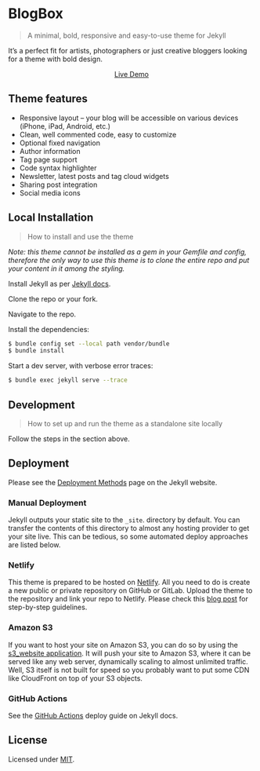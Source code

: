 # BlogBox
> A minimal, bold, responsive and easy-to-use theme for Jekyll

It’s a perfect fit for artists, photographers or just creative bloggers looking for a theme with bold design.

<div align="center">

[Live Demo](https://blogbox.netlify.app/)

</div>

## Theme features

+ Responsive layout – your blog will be accessible on various devices (iPhone, iPad, Android, etc.)
+ Clean, well commented code, easy to customize
+ Optional fixed navigation
+ Author information
+ Tag page support
+ Code syntax highlighter
+ Newsletter, latest posts and tag cloud widgets
+ Sharing post integration
+ Social media icons

## Local Installation
> How to install and use the theme

_Note: this theme cannot be installed as a gem in your Gemfile and config, therefore the only way to use this theme is to clone the entire repo and put your content in it among the styling._

Install Jekyll as per [Jekyll docs](https://jekyllrb.com/docs/).

Clone the repo or your fork.

Navigate to the repo.

Install the dependencies:

```sh
$ bundle config set --local path vendor/bundle
$ bundle install
```

Start a dev server, with verbose error traces:

```sh
$ bundle exec jekyll serve --trace
```

## Development
> How to set up and run the theme as a standalone site locally

Follow the steps in the section above.

## Deployment

Please see the [Deployment Methods](https://jekyllrb.com/docs/deployment-methods/) page on the Jekyll website.

### Manual Deployment

Jekyll outputs your static site to the `_site`. directory by default. You can transfer the contents of this directory to almost any hosting provider to get your site live. This can be tedious, so some automated deploy approaches are listed below.

### Netlify

This theme is prepared to be hosted on [Netlify](https://www.netlify.com/). All you need to do is create a new public or private repository on GitHub or GitLab. Upload the theme to the repository and link your repo to Netlify. Please check this [blog post](https://www.netlify.com/blog/2015/10/28/a-step-by-step-guide-jekyll-3.0-on-netlify/#step-2-link-to-your-github) for step-by-step guidelines.

### Amazon S3

If you want to host your site on Amazon S3, you can do so by using the [s3_website application](https://github.com/laurilehmijoki/s3_website). It will push your site to Amazon S3, where it can be served like any web server, dynamically scaling to almost unlimited traffic. Well, S3 itself is not built for speed so you probably want to put some CDN like CloudFront on top of your S3 objects.

### GitHub Actions

See the [GitHub Actions](https://jekyllrb.com/docs/continuous-integration/github-actions/) deploy guide on Jekyll docs.

## License

Licensed under [MIT](/LICENSE).
